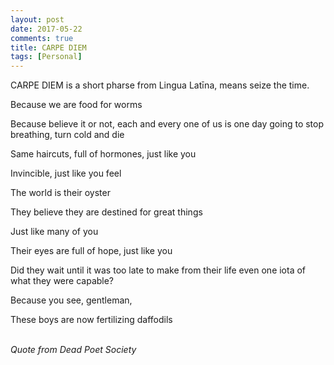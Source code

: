 ```yaml
---
layout: post
date: 2017-05-22
comments: true
title: CARPE DIEM
tags: [Personal]
---
```


CARPE DIEM is a short pharse from Lingua Latīna, means seize the time.

Because we are food for worms

Because believe it or not, each and every one of us is one day going to stop breathing, turn cold and die

Same haircuts, full of hormones, just like you

Invincible, just like you feel

The world is their oyster

They believe they are destined for great things

Just like many of you

Their eyes are full of hope, just like you

Did they wait until it was too late to make from their life even one iota of what they were capable?

Because you see, gentleman,

These boys are now fertilizing daffodils

<br>
<i>
Quote from Dead Poet Society
</i>


